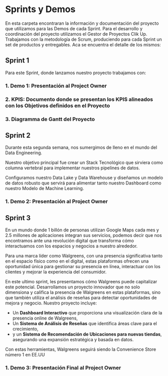 # Sprints y Demos

En esta carpeta encontraran la información y documentación del proyecto que utilizamos para las Demos de cada Sprint.
Para el desarrollo y coordinación del proyecto utilizamos el Gestor de Proyectos Clik Up.
Trabajamos con la metodología de Scrum, produciendo para cada Sprint un set de productos y entregables.
Aca se encuentra el detalle de los mismos:

## Sprint 1

Para este Sprint, donde lanzamos nuestro proyecto trabajamos con:

### 1. Demo 1: Presentación al Project Owner

### 2. KPIS: Documento donde se presentan los KPIS alineados con los Objetivos definidos en el Proyecto

### 3. Diagramma de Gantt del Proyecto

## Sprint 2

Durante esta segunda semana, nos sumergimos de lleno en el mundo del Data Engineering.

Nuestro objetivo principal fue crear un Stack Tecnológico que sirviera como columna vertebral para implementar nuestros pipelines de datos.

Configuramos nuestro Data Lake y Data Warehouse y diseñamos un modelo de datos robusto que servirá para alimentar tanto nuestro Dashboard como nuestro Modelo de Machine Learning.

### 1. Demo 2: Presentación al Project Owner

## Sprint 3

En un mundo donde 1 billón de personas utilizan Google Maps cada mes y 2.5 millones de aplicaciones integran sus servicios, podemos decir que nos encontramos ante una revolución digital que transforma cómo interactuamos con los espacios y negocios a nuestro alrededor.

Para una marca líder como Walgreens, con una presencia significativa tanto en el espacio físico como en el digital, estas plataformas ofrecen una oportunidad única para gestionar su presencia en línea, interactuar con los clientes y mejorar la experiencia del consumidor.

En este ultimo sprint, les presentamos cómo Walgreens puede capitalizar este potencial.
Desarrollamos un proyecto innovador que no solo dimensiona y califica la presencia de Walgreens en estas plataformas, sino que también utiliza el análisis de reseñas para detectar oportunidades de mejora y negocio.
Nuestro proyecto incluye:

- Un **Dashboard Interactivo** que proporciona una visualización clara de la presencia online de Walgreens,
- Un **Sistema de Análisis de Reseñas** que identifica áreas clave para el crecimiento,
- y un **Sistema de Recomendación de Ubicaciones para nuevas tiendas**, asegurando una expansión estratégica y basada en datos.

Con estas herramientas, Walgreens seguirá siendo la Convenience Store número 1 en EE.UU

### 1. Demo 3: Presentación Final al Project Owner
